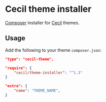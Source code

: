 # Cecil theme installer

[Composer](https://getcomposer.org) installer for [Cecil](https://cecil.app) themes.

## Usage

Add the following to your theme `composer.json`:

```json
"type": "cecil-theme",
```

```json
"require": {
    "cecil/theme-installer": "^1.3"
}
```

```json
"extra": {
    "name": "THEME_NAME",
}
```
